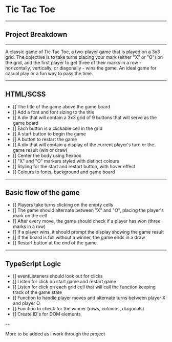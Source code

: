 # Tic Tac Toe

---

## Project Breakdown

---

A classic game of Tic Tac Toe, a two-player game that is played on a 3x3 grid. The objective is to take turns placing your mark (either "X" or "O") on the grid, and the first player to get three of their marks in a row - horizontally, vertically, or diagonally - wins the game. An ideal game for casual play or a fun way to pass the time.

---

## HTML/SCSS

-   [] The title of the game above the game board
-   [] Add a font and font sizing to the title
-   [] A div that will contain a 3x3 grid of 9 buttons that will serve as the game board
-   [] Each button is a clickable cell in the grid
-   [] A start button to begin the game
-   [] A button to restart the game
-   [] A div that will contain a display of the current player's turn or the game result (win or draw)
-   [] Center the body using flexbox
-   [] "X" and "O" markers styled with distinct colours
-   [] Styling for the start and restart button, with hover effect
-   [] Colours to fonts, background and game board

---

## Basic flow of the game

-   [] Players take turns clicking on the empty cells
-   [] The game should alternate between "X" and "O", placing the player's mark on the cell
-   [] After every move, the game should check if a player has won (three marks in a row)
-   [] If a player wins, it should prompt the display showing the game result
-   [] If the board is full without a winner, the game ends in a draw
-   [] Restart button at the end of the game

---

## TypeScript Logic

-   [] eventListeners should look out for clicks
-   [] Listen for click on start game and restart game
-   [] Listen for click on each grid cell that will call the function keeping track of the game state
-   [] Function to handle player moves and alternate turns between player X and player O
-   [] Function to check for the winner (rows, columns, diagonals)
-   [] Create ID's for DOM elements

--

More to be added as I work through the project
